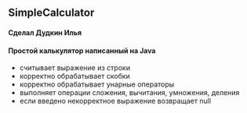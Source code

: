 ## SimpleCalculator
#### Сделал Дудкин Илья

#### Простой калькулятор написанный на Java

* считывает выражение из строки 
* корректно обрабатывает скобки
* корректно обрабатывает унарные операторы
* выполняет операции сложения, вычитания, умножения, деления
* если введено некорректное выражение возвращает null
